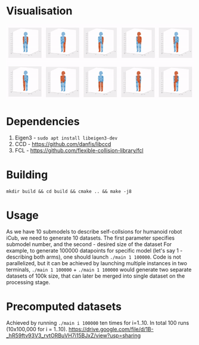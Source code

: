 # Visualisation
![alt text](https://github.com/epfl-lasa/Joint-Space-SCA/blob/main/Dataset-Creation/fcl-sampling/sampling_vis.gif)
# Dependencies
1) Eigen3 - `sudo apt install libeigen3-dev`
2) CCD - https://github.com/danfis/libccd
2) FCL - https://github.com/flexible-collision-library/fcl

# Building
`mkdir build && cd build && cmake .. && make -j8`

# Usage
As we have 10 submodels to describe self-collsions for humanoid robot iCub, we need to generate 10 datasets.
The first parameter specifies submodel number, and the second - desired size of the dataset
For example, to generate 100000 datapoints for specific model (let's say 1 - describing both arms), one should launch `./main 1 100000`. Code is not parallelized, but it can be achieved by launching multiple instances in two terminals, `./main 1 100000` + `./main 1 100000` would generate two separate datasets of 100k size, that can later be merged into single dataset on the processing stage.

# Precomputed datasets
Achieved by running `./main i 100000` ten times for i=1..10. In total 100 runs (10x100,000 for i = 1..10).
https://drive.google.com/file/d/1B-_hR59ftv93V3_rvtORBuVH7i15BJxZ/view?usp=sharing

